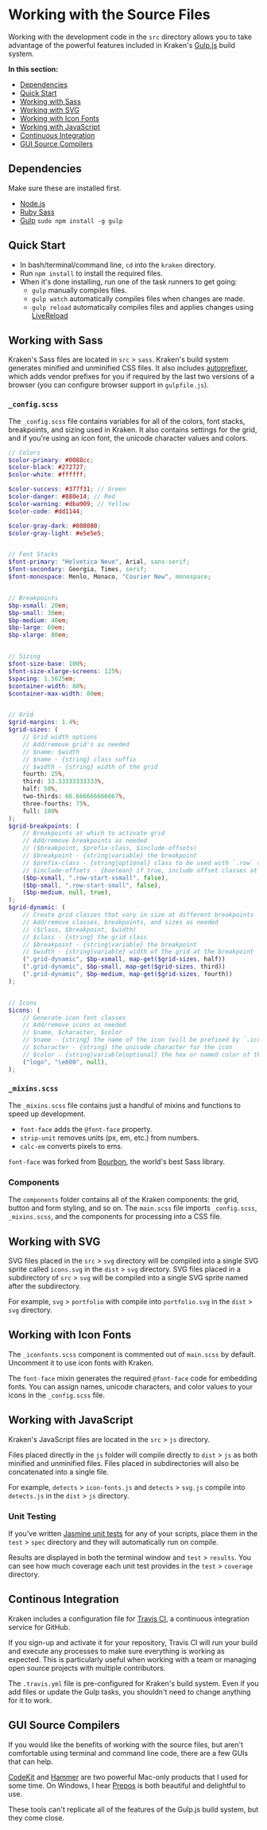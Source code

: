 # Working with the Source Files

Working with the development code in the `src` directory allows you to take advantage of the powerful features included in Kraken's [Gulp.js](http://gulpjs.com) build system.

<nav>
	<strong>In this section:</strong>
	<ul>
		<li><a data-scroll href="#dependencies">Dependencies</a></li>
		<li><a data-scroll href="#quick-start">Quick Start</a></li>
		<li><a data-scroll href="#working-with-sass">Working with Sass</a></li>
		<li><a data-scroll href="#working-with-svg">Working with SVG</a></li>
		<li><a data-scroll href="#working-with-icon-fonts">Working with Icon Fonts</a></li>
		<li><a data-scroll href="#working-with-javascript">Working with JavaScript</a></li>
		<li><a data-scroll href="#continuous-integration">Continuous Integration</a></li>
		<li><a data-scroll href="#gui-source-compilers">GUI Source Compilers</a></li>
	</ul>
</nav>


<h2 id="dependencies">Dependencies</h2>

Make sure these are installed first.

* [Node.js](http://nodejs.org/)
* [Ruby Sass](http://sass-lang.com/install)
* [Gulp](http://gulpjs.com/)</a> `sudo npm install -g gulp`


<h2 id="quick-start">Quick Start</h2>

* In bash/terminal/command line, `cd` into the `kraken` directory.
* Run `npm install` to install the required files.
* When it's done installing, run one of the task runners to get going:
	* `gulp` manually compiles files.
	* `gulp watch` automatically compiles files when changes are made.
	* `gulp reload` automatically compiles files and applies changes using <a href="">[LiveReload](http://livereload.com/)


<h2 id="working-with-sass">Working with Sass</h2>

Kraken's Sass files are located in `src` > `sass`. Kraken's build system generates minified and unminified CSS files. It also includes [autoprefixer](https://github.com/postcss/autoprefixer), which adds vendor prefixes for you if required by the last two versions of a browser (you can configure browser support in `gulpfile.js`).

### `_config.scss`

The `_config.scss` file contains variables for all of the colors, font stacks, breakpoints, and sizing used in Kraken. It also contains settings for the grid, and if you're using an icon font, the unicode character values and colors.

```scss
// Colors
$color-primary: #0088cc;
$color-black: #272727;
$color-white: #ffffff;

$color-success: #377f31; // Green
$color-danger: #880e14; // Red
$color-warning: #dba909; // Yellow
$color-code: #dd1144;

$color-gray-dark: #808080;
$color-gray-light: #e5e5e5;


// Font Stacks
$font-primary: "Helvetica Neue", Arial, sans-serif;
$font-secondary: Georgia, Times, serif;
$font-monospace: Menlo, Monaco, "Courier New", monospace;


// Breakpoints
$bp-xsmall: 20em;
$bp-small: 30em;
$bp-medium: 40em;
$bp-large: 60em;
$bp-xlarge: 80em;


// Sizing
$font-size-base: 100%;
$font-size-xlarge-screens: 125%;
$spacing: 1.5625em;
$container-width: 88%;
$container-max-width: 80em;


// Grid
$grid-margins: 1.4%;
$grid-sizes: (
	// Grid width options
	// Add/remove grid's as needed
	// $name: $width
	// $name - {string} class suffix
	// $width - {string} width of the grid
	fourth: 25%,
	third: 33.33333333333%,
	half: 50%,
	two-thirds: 66.666666666667%,
	three-fourths: 75%,
	full: 100%
);
$grid-breakpoints: (
	// Breakpoints at which to activate grid
	// Add/remove breakpoints as needed
	// ($breakpoint, $prefix-class, $include-offsets)
	// $breakpoint - {string|variable} the breakpoint
	// $prefix-class - {string|optional} class to be used with `.row` to activate grid
	// $include-offsets - {boolean} if true, include offset classes at this breakpoint
	($bp-xsmall, ".row-start-xsmall", false),
	($bp-small, ".row-start-small", false),
	($bp-medium, null, true),
);
$grid-dynamic: (
	// Create grid classes that vary in size at different breakpoints
	// Add/remove classes, breakpoints, and sizes as needed
	// ($class, $breakpoint, $width)
	// $class - {string} the grid class
	// $breakpoint - {string|variable} the breakpoint
	// $width - {string|variable} width of the grid at the breakpoint
	(".grid-dynamic", $bp-xsmall, map-get($grid-sizes, half))
	(".grid-dynamic", $bp-small, map-get($grid-sizes, third))
	(".grid-dynamic", $bp-medium, map-get($grid-sizes, fourth))
);


// Icons
$icons: (
	// Generate icon font classes
	// Add/remove icons as needed
	// $name, $character, $color
	// $name - {string} the name of the icon (will be prefixed by `.icon-`)
	// $character - {string} the unicode character for the icon
	// $color - {string|variable|optional} the hex or named color of the icon
	("logo", "\e600", null),
);
```

### `_mixins.scss`

The `_mixins.scss` file contains just a handful of mixins and functions to speed up development.

* `font-face` adds the `@font-face` property.
* `strip-unit` removes units (px, em, etc.) from numbers.
* `calc-em` converts pixels to ems.

`font-face` was forked from [Bourbon](http://bourbon.io/), the world's best Sass library.


### Components

The `components` folder contains all of the Kraken components: the grid, button and form styling, and so on. The `main.scss` file imports `_config.scss`, `_mixins.scss`, and the components for processing into a CSS file.


<h2 id="working-with-svg">Working with SVG</h2>

SVG files placed in the `src` > `svg` directory will be compiled into a single SVG sprite called `icons.svg` in the `dist` > `svg` directory. SVG files placed in a subdirectory of `src` > `svg` will be compiled into a single SVG sprite named after the subdirectory.

For example, `svg` > `portfolio` with compile into `portfolio.svg` in the `dist` > `svg` directory.


<h2 id="working-with-icon-fonts">Working with Icon Fonts</h2>

The `_iconfonts.scss` component is commented out of `main.scss` by default. Uncomment it to use icon fonts with Kraken.

The `font-face` mixin generates the required `@font-face` code for embedding fonts. You can assign names, unicode characters, and color values to your icons in the `_config.scss` file.


<h2 id="working-with-javascript">Working with JavaScript</h2>

Kraken's JavaScript files are located in the `src` > `js` directory.

Files placed directly in the `js` folder will compile directly to `dist` > `js` as both minified and unminified files. Files placed in subdirectories will also be concatenated into a single file.

For example, `detects` > `icon-fonts.js` and `detects` > `svg.js` compile into `detects.js` in the `dist` > `js` directory.

### Unit Testing

If you've written [Jasmine unit tests](http://jasmine.github.io/) for any of your scripts, place them in the `test` > `spec` directory and they will automatically run on compile.

Results are displayed in both the terminal window and `test` > `results`. You can see how much coverage each unit test provides in the `test` > `coverage` directory.


<h2 id="continuous-integration">Continous Integration</h2>

Kraken includes a configuration file for [Travis CI](http://docs.travis-ci.com/user/getting-started/), a continuous integration service for GitHub.

If you sign-up and activate it for your repository, Travis CI will run your build and execute any processes to make sure everything is working as expected. This is particularly useful when working with a team or managing open source projects with multiple contributors.

The `.travis.yml` file is pre-configured for Kraken's build system. Even if you add files or update the Gulp tasks, you shouldn't need to change anything for it to work.


<h2 id="gui-source-compilers">GUI Source Compilers</h2>

If you would like the benefits of working with the source files, but aren't comfortable using terminal and command line code, there are a few GUIs that can help.

[CodeKit](https://incident57.com/codekit/) and [Hammer](http://hammerformac.com/) are two powerful Mac-only products that I used for some time. On Windows, I hear [Prepos](http://alphapixels.com/prepros/) is both beautiful and delightful to use.</p>

These tools can't replicate all of the features of the Gulp.js build system, but they come close.